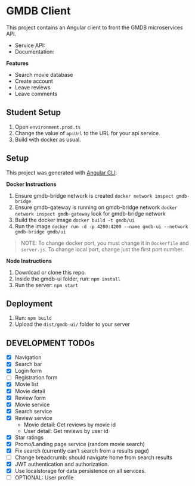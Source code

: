 # GMDB Client

This project contains an Angular client to front the GMDB microservices API.

* Service API: 
* Documentation:

**Features**

- Search movie database
- Create account
- Leave reviews
- Leave comments

## Student Setup

1. Open `environment.prod.ts`
2. Change the value of `apiUrl` to the URL for your api service.
3. Build with docker as usual.

## Setup

This project was generated with [Angular CLI](https://github.com/angular/angular-cli).

**Docker Instructions**

1. Ensure gmdb-bridge network is created `docker network inspect gmdb-bridge`
1. Ensure gmdb-gateway is running on gmdb-bridge network `docker network inspect gmdb-gateway` look for gmdb-bridge network
1. Build the docker image `docker build -t gmdb/ui`
1. Run the image `docker run -d -p 4200:4200 --name gmdb-ui --network gmdb-bridge gmdb/ui`

> NOTE: To change docker port, you must change it in `Dockerfile` and `server.js`.  To change local port, change just the first port number.

**Node Instructions**
1. Download or clone this repo.
2. Inside the gmdb-ui folder, run: `npm install`
3. Run the server: `npm start`


## Deployment

1. Run: `npm build`
2. Upload the `dist/gmdb-ui/` folder to your server


## DEVELOPMENT TODOs

- [x] Navigation
- [x] Search bar
- [x] Login form
- [ ] Registration form
- [x] Movie list
- [x] Movie detail
- [x] Review form
- [x] Movie service
- [x] Search service
- [x] Review service
  * Movie detail: Get reviews by movie id
  * User detail: Get reviews by user id
- [x] Star ratings
- [x] Promo/Landing page service (random movie search)
- [x] Fix search (currently can't search from a results page)
- [ ] Change breadcrumb: should navigate home from search results
- [x] JWT authentication and authorization.
- [x] Use localstorage for data persistence on all services.
- [ ] OPTIONAL: User profile
